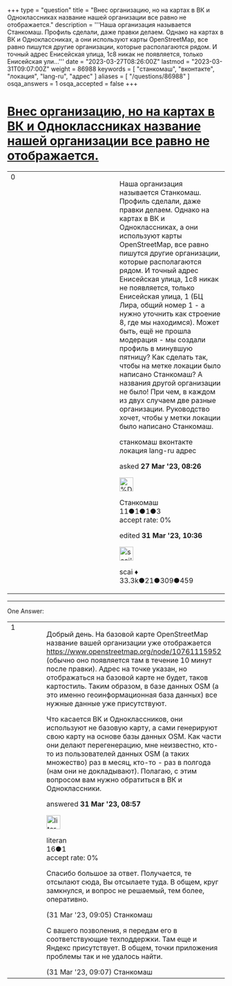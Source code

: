 +++
type = "question"
title = "Внес организацию, но на картах в ВК и Одноклассниках название нашей организации все равно не отображается."
description = '''Наша организация называется Станкомаш. Профиль сделали, даже правки делаем. Однако на картах в ВК и Одноклассниках, а они используют карты OpenStreetMap, все равно пишутся другие организации, которые располагаются рядом. И точный адрес Енисейская улица, 1с8 никак не появляется, только Енисейская ули...'''
date = "2023-03-27T08:26:00Z"
lastmod = "2023-03-31T09:07:00Z"
weight = 86988
keywords = [ "станкомаш", "вконтакте", "локация", "lang-ru", "адрес" ]
aliases = [ "/questions/86988" ]
osqa_answers = 1
osqa_accepted = false
+++

<div class="headNormal">

# [Внес организацию, но на картах в ВК и Одноклассниках название нашей организации все равно не отображается.](/questions/86988/)

</div>

<div id="main-body">

<div id="askform">

<table id="question-table" style="width:100%;">
<colgroup>
<col style="width: 50%" />
<col style="width: 50%" />
</colgroup>
<tbody>
<tr>
<td style="width: 30px; vertical-align: top"><div class="vote-buttons">
<span id="post-86988-upvote" class="ajax-command post-vote up" rel="nofollow" title="I like this post (click again to cancel)"> </span>
<div id="post-86988-score" class="post-score" title="current number of votes">
0
</div>
<span id="post-86988-downvote" class="ajax-command post-vote down" rel="nofollow" title="I dont like this post (click again to cancel)"> </span> <span id="favorite-mark" class="ajax-command favorite-mark" rel="nofollow" title="mark/unmark this question as favorite (click again to cancel)"> </span>
<div id="favorite-count" class="favorite-count">
&#10;</div>
</div></td>
<td><div id="item-right">
<div class="question-body">
<p>Наша организация называется Станкомаш. Профиль сделали, даже правки делаем. Однако на картах в ВК и Одноклассниках, а они используют карты OpenStreetMap, все равно пишутся другие организации, которые располагаются рядом. И точный адрес Енисейская улица, 1с8 никак не появляется, только Енисейская улица, 1 (БЦ Лира, общий номер 1 - а нужно уточнить как строение 8, где мы находимся). Может быть, ещё не прошла модерация - мы создали профиль в минувшую пятницу? Как сделать так, чтобы на метке локации было написано Станкомаш? А названия другой организации не было! При чем, в каждом из двух случаем две разные организации. Руководство хочет, чтобы у метки локации было написано Станкомаш.</p>
</div>
<div id="question-tags" class="tags-container tags">
<span class="post-tag tag-link-станкомаш" rel="tag" title="see questions tagged &#39;станкомаш&#39;">станкомаш</span> <span class="post-tag tag-link-вконтакте" rel="tag" title="see questions tagged &#39;вконтакте&#39;">вконтакте</span> <span class="post-tag tag-link-локация" rel="tag" title="see questions tagged &#39;локация&#39;">локация</span> <span class="post-tag tag-link-lang-ru" rel="tag" title="see questions tagged &#39;lang-ru&#39;">lang-ru</span> <span class="post-tag tag-link-адрес" rel="tag" title="see questions tagged &#39;адрес&#39;">адрес</span>
</div>
<div id="question-controls" class="post-controls">
&#10;</div>
<div class="post-update-info-container">
<div class="post-update-info post-update-info-user">
<p>asked <strong>27 Mar '23, 08:26</strong></p>
<img src="https://secure.gravatar.com/avatar/0866943f04fb9e8155a5a6d8029adc41?s=32&amp;d=identicon&amp;r=g" class="gravatar" width="32" height="32" alt="%D0%A1%D1%82%D0%B0%D0%BD%D0%BA%D0%BE%D0%BC%D0%B0%D1%88&#39;s gravatar image" />
<p><span>Станкомаш</span><br />
<span class="score" title="11 reputation points">11</span><span title="1 badges"><span class="badge1">●</span><span class="badgecount">1</span></span><span title="1 badges"><span class="silver">●</span><span class="badgecount">1</span></span><span title="3 badges"><span class="bronze">●</span><span class="badgecount">3</span></span><br />
<span class="accept_rate" title="Rate of the user&#39;s accepted answers">accept rate:</span> <span title="Станкомаш has no accepted answers">0%</span></p>
</div>
<div class="post-update-info post-update-info-edited">
<p><span> edited <strong>31 Mar '23, 10:36</strong> </span></p>
<img src="https://secure.gravatar.com/avatar/52d3234f3be58156770e8a91d575bfbd?s=32&amp;d=identicon&amp;r=g" class="gravatar" width="32" height="32" alt="scai&#39;s gravatar image" />
<p><span>scai ♦</span><br />
<span class="score" title="33317 reputation points"><span>33.3k</span></span><span title="21 badges"><span class="badge1">●</span><span class="badgecount">21</span></span><span title="309 badges"><span class="silver">●</span><span class="badgecount">309</span></span><span title="459 badges"><span class="bronze">●</span><span class="badgecount">459</span></span></p>
</div>
</div>
<div id="comments-container-86988" class="comments-container">
&#10;</div>
<div id="comment-tools-86988" class="comment-tools">
&#10;</div>
<div class="clear">
&#10;</div>
<div id="comment-86988-form-container" class="comment-form-container">
&#10;</div>
<div class="clear">
&#10;</div>
</div></td>
</tr>
</tbody>
</table>

------------------------------------------------------------------------

<div class="tabBar">

<span id="sort-top"></span>

<div class="headQuestions">

One Answer:

</div>

</div>

<span id="87020"></span>

<div id="answer-container-87020" class="answer">

<table style="width:100%;">
<colgroup>
<col style="width: 50%" />
<col style="width: 50%" />
</colgroup>
<tbody>
<tr>
<td style="width: 30px; vertical-align: top"><div class="vote-buttons">
<span id="post-87020-upvote" class="ajax-command post-vote up" rel="nofollow" title="I like this post (click again to cancel)"> </span>
<div id="post-87020-score" class="post-score" title="current number of votes">
1
</div>
<span id="post-87020-downvote" class="ajax-command post-vote down" rel="nofollow" title="I dont like this post (click again to cancel)"> </span>
</div></td>
<td><div class="item-right">
<div class="answer-body">
<p>Добрый день. На базовой карте OpenStreetMap название вашей организации уже отображается <a href="https://www.openstreetmap.org/node/10761115952">https://www.openstreetmap.org/node/10761115952</a> (обычно оно появляется там в течение 10 минут после правки). Адрес на точке указан, но отображаться на базовой карте не будет, таков картостиль. Таким образом, в базе данных OSM (а это именно геоинформационная база данных) все нужные данные уже присутствуют.</p>
<p>Что касается ВК и Одноклассников, они используют не базовую карту, а сами генерируют свою карту на основе базы данных OSM. Как части они делают перегенерацию, мне неизвестно, кто-то из пользователей данных OSM (а таких множество) раз в месяц, кто-то - раз в полгода (нам они не докладывают). Полагаю, с этим вопросом вам нужно обратиться в ВК и Одноклассники.</p>
</div>
<div class="answer-controls post-controls">
&#10;</div>
<div class="post-update-info-container">
<div class="post-update-info post-update-info-user">
<p>answered <strong>31 Mar '23, 08:57</strong></p>
<img src="https://secure.gravatar.com/avatar/505a5116d619e3aec1e168021e9ae9e0?s=32&amp;d=identicon&amp;r=g" class="gravatar" width="32" height="32" alt="literan&#39;s gravatar image" />
<p><span>literan</span><br />
<span class="score" title="16 reputation points">16</span><span title="1 badges"><span class="bronze">●</span><span class="badgecount">1</span></span><br />
<span class="accept_rate" title="Rate of the user&#39;s accepted answers">accept rate:</span> <span title="literan has no accepted answers">0%</span></p>
</div>
</div>
<div id="comments-container-87020" class="comments-container">
<span id="87021"></span>
<div id="comment-87021" class="comment">
<div id="post-87021-score" class="comment-score">
&#10;</div>
<div class="comment-text">
<p>Спасибо большое за ответ. Получается, те отсылают сюда, Вы отсылаете туда. В общем, круг замкнулся, и вопрос не решаемый, тем более, оперативно.</p>
</div>
<div id="comment-87021-info" class="comment-info">
<span class="comment-age">(31 Mar '23, 09:05)</span> <span class="comment-user userinfo">Станкомаш</span>
</div>
</div>
<span id="87022"></span>
<div id="comment-87022" class="comment">
<div id="post-87022-score" class="comment-score">
&#10;</div>
<div class="comment-text">
<p>С вашего позволения, я передам его в соответствующие техподдержки. Там еще и Яндекс присутствует. В общем, точки приложения проблемы так и не удалось найти.</p>
</div>
<div id="comment-87022-info" class="comment-info">
<span class="comment-age">(31 Mar '23, 09:07)</span> <span class="comment-user userinfo">Станкомаш</span>
</div>
</div>
</div>
<div id="comment-tools-87020" class="comment-tools">
&#10;</div>
<div class="clear">
&#10;</div>
<div id="comment-87020-form-container" class="comment-form-container">
&#10;</div>
<div class="clear">
&#10;</div>
</div></td>
</tr>
</tbody>
</table>

</div>

<div class="paginator-container-left">

</div>

</div>

</div>

